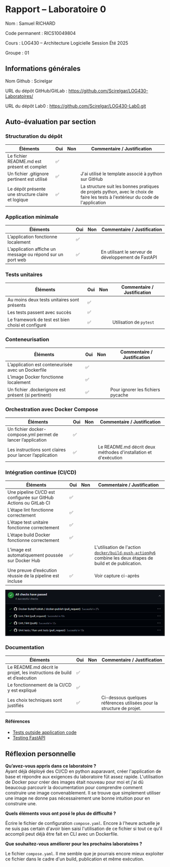 # Rapport – Laboratoire 0

Nom : Samuel RICHARD

Code permanent : RICS10049804

Cours : LOG430 – Architecture Logicielle Session Été 2025

Groupe : 01

## Informations générales

Nom Github : Scirelgar

URL du dépôt GitHub/GitLab : <https://github.com/Scirelgar/LOG430-Laboratoires/>

URL du dépôt Lab0 : <https://github.com/Scirelgar/LOG430-Lab0.git>

## Auto-évaluation par section

### Structuration du dépôt

| Éléments | Oui | Non | Commentaire / Justification |
| --- | --- | --- | --- |
| Le fichier README.md est présent et complet | :white_check_mark: |  |  |
| Un fichier .gitignore pertinent est utilisé | :white_check_mark: |  | J'ai utilisé le template associé à python sur GitHub |
| Le dépôt présente une structure claire et logique | :white_check_mark: |  | La structure suit les bonnes pratiques de projets python, avec le choix de faire les tests à l'extérieur du code de l'application |

### Application minimale

| Éléments | Oui | Non | Commentaire / Justification |
| --- | --- | --- | --- |
| L’application fonctionne localement | :white_check_mark: |  |  |
| L’application affiche un message ou répond sur un port web | :white_check_mark: |  | En utilisant le serveur de développement de FastAPI |

<div class="page"/>

### Tests unitaires

| Éléments | Oui | Non | Commentaire / Justification |
| --- | --- | --- | --- |
| Au moins deux tests unitaires sont présents | :white_check_mark: |  |  |
| Les tests passent avec succès | :white_check_mark: |  |  |
| Le framework de test est bien choisi et configuré | :white_check_mark: |  | Utilisation de `pytest` |

### Conteneurisation

| Éléments | Oui | Non | Commentaire / Justification |
| --- | --- | --- | --- |
| L’application est conteneurisée avec un Dockerfile | :white_check_mark: |  |  |
| L’image Docker fonctionne localement | :white_check_mark: |  |  |
| Un fichier .dockerignore est présent (si pertinent) | :white_check_mark: |  | Pour ignorer les fichiers pycache |

### Orchestration avec Docker Compose

| Éléments | Oui | Non | Commentaire / Justification |
| --- | --- | --- | --- |
| Un fichier docker-compose.yml permet de lancer l’application | :white_check_mark: |  |  |
| Les instructions sont claires pour lancer l’application | :white_check_mark: |  | Le README.md décrit deux méthodes d'installation et d'exécution |

<div class="page"/>

### Intégration continue (CI/CD)

| Éléments | Oui | Non | Commentaire / Justification |
| --- | --- | --- | --- |
| Une pipeline CI/CD est configurée sur GitHub Actions ou GitLab CI | :white_check_mark: |  |  |
| L’étape lint fonctionne correctement | :white_check_mark: |  |  |
| L’étape test unitaire fonctionne correctement | :white_check_mark: |  |  |
| L’étape build Docker fonctionne correctement | :white_check_mark: |  |  |
| L’image est automatiquement poussée sur Docker Hub | :white_check_mark: |  | L'utilisation de l'action [`docker/build-push-action@v6`](https://github.com/marketplace/actions/build-and-push-docker-images) combine les deux étapes de build et de publication. |
| Une preuve d’exécution réussie de la pipeline est incluse | :white_check_mark: |  | Voir capture ci-après |

![capture des checks](screenshots/image.png)

### Documentation

| Éléments | Oui | Non | Commentaire / Justification |
| --- | --- | --- | --- |
| Le README.md décrit le projet, les instructions de build et d’exécution | :white_check_mark: |  |  |
| Le fonctionnement de la CI/CD y est expliqué | :white_check_mark: |  |  |
| Les choix techniques sont justifiés | :white_check_mark: |  | Ci-dessous quelques références utilisées pour la structure de projet. |

#### Références

- [Tests outside application code](https://docs.pytest.org/en/7.1.x/explanation/goodpractices.html#tests-outside-application-code)
- [Testing FastAPI](https://fastapi.tiangolo.com/tutorial/testing/#using-testclient)

## Réflexion personnelle

**Qu’avez-vous appris dans ce laboratoire ?**  
Ayant déjà déployé des CI/CD en python auparavant, créer l'application de base et répondre aux exigences du laboratoire fût assez rapide. L'utilisation de Docker pour créer des images était nouveau pour moi et j'ai dû beaucoup parcourir la documentation pour comprendre comment construire une image convenablement. Il se trouve que simplement utiliser une image ne donne pas nécessairement une bonne intuition pour en construire une.

**Quels éléments vous ont posé le plus de difficulté ?**  

Écrire le fichier de configuration `compose.yaml`. Encore à l'heure actuelle je ne suis pas certain d'avoir bien saisi l'utilisation de ce fichier si tout ce qu'il accompli peut déjà être fait en CLI avec un Dockerfile.

**Que souhaitez-vous améliorer pour les prochains laboratoires ?**  

Le fichier `compose.yaml`. Il me semble que je pourrais encore mieux exploiter ce fichier dans le cadre d'un build, publication et même exécution.
